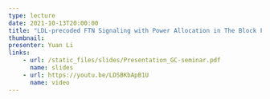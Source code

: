 ```yaml
---
type: lecture
date: 2021-10-13T20:00:00
title: "LDL-precoded FTN Signaling with Power Allocation in The Block Fading Channel"
thumbnail: 
presenter: Yuan Li 
links: 
    - url: /static_files/slides/Presentation_GC-seminar.pdf
      name: slides
    - url: https://youtu.be/LDSBKbApB1U
      name: video
---
```

